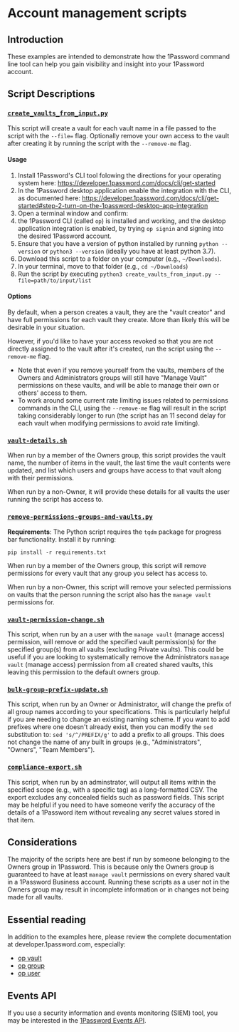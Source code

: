 # Account management scripts

## Introduction

These examples are intended to demonstrate how the 1Password command line tool can help you gain visibility and insight into your 1Password account.  

## Script Descriptions

### [`create_vaults_from_input.py`](./create_vaults_from_input.py)
This script will create a vault for each vault name in a file passed to the script with the `--file=` flag. Optionally remove your own access to the vault after creating it by running the script with the `--remove-me` flag. 

#### Usage
1. Install 1Password's CLI tool folowing the directions for your operating system here: https://developer.1password.com/docs/cli/get-started
2. In the 1Password desktop application enable the integration with the CLI, as documented here: https://developer.1password.com/docs/cli/get-started#step-2-turn-on-the-1password-desktop-app-integration
3. Open a terminal window and confirm:
  4. the 1Password CLI (called `op`) is installed and working, and the desktop application integration is enabled, by trying `op signin` and signing into the desired 1Password account. 
  5. Ensure that you have a version of python installed by running `python --version` or `python3 --version` (ideally you have at least python 3.7). 
6. Download this script to a folder on your computer (e.g., `~/Downloads`). 
7. In your terminal, move to that folder (e.g., `cd ~/Downloads`)
8. Run the script by executing `python3 create_vaults_from_input.py --file=path/to/input/list` 


#### Options
By default, when a person creates a vault, they are the "vault creator" and have full permissions for each vault they create. More than likely this will be desirable in your situation. 

However, if you'd like to have your access revoked so that you are not directly assigned to the vault after it's created, run the script using the `--remove-me` flag. 
* Note that even if you remove yourself from the vaults, members of the Owners and Administrators groups will still have "Manage Vault" permissions on these vaults, and will be able to manage their own or others' access to them. 
* To work around some current rate limiting issues related to permissions commands in the CLI, using the `--remove-me` flag will result in the script taking considerably longer to run (the script has an 11 second delay for each vault when modifying permissions to avoid rate limiting).

### [`vault-details.sh`](vault-details.sh)

When run by a member of the Owners group, this script provides the vault name, the number of items in the vault, the last time the vault contents were updated, and list which users and groups have access to that vault along with their permissions.

When run by a non-Owner, it will provide these details for all vaults the user running the script has access to.

### [`remove-permissions-groups-and-vaults.py`](remove-export-all-groups-and-vault.sh)

**Requirements**: The Python script requires the `tqdm` package for progress bar functionality. Install it by running:
  ```
  pip install -r requirements.txt
  ```

When run by a member of the Owners group, this script will remove permissions for every vault that any group you select has access to.

When run by a non-Owner, this script will remove your selected permissions on vaults that the person running the script also has the `manage vault` permissions for.

### [`vault-permission-change.sh`](vault-permission-change.sh)

This script, when run by an a user with the `manage vault` (manage access) permission, will remove or add the specified vault permission(s) for the specified group(s) from all vaults (excluding Private vaults). This could be useful if you are looking to systematically remove the Administrators `manage vault` (manage access) permission from all created shared vaults, this leaving this permission to the default owners group. 

### [`bulk-group-prefix-update.sh`](bulk-group-prefix-update.sh)

This script, when run by an Owner or Administrator, will change the prefix of all group names according to your specifications. This is particularly helpful if you are needing to change an existing naming scheme.
If you want to add prefixes where one doesn't already exist, then you can modify the `sed` substitution to: `sed 's/^/PREFIX/g'` to add a prefix to all groups.
This does not change the name of any built in groups (e.g., "Administrators", "Owners", "Team Members").

### [`compliance-export.sh`](compliance-export.sh)

This script, when run by an adminstrator, will output all items within the specified scope (e.g., with a specific tag) as a long-formatted CSV. The export excludes any concealed fields such as password fields.
This script may be helpful if you need to have someone verify the accuracy of the details of a 1Password item without revealing any secret values stored in that item.

## Considerations

The majority of the scripts here are best if run by someone belonging to the Owners group in 1Password. This is because only the Owners group is guaranteed to have at least `manage vault` permissions on every shared vault in a 1Password Business account. Running these scripts as a user not in the Owners group may result in incomplete information or in changes not being made for all vaults.

## Essential reading

In addition to the examples here, please review the complete documentation at developer.1password.com, especially:

* [op vault](https://developer.1password.com/docs/cli/reference/management-commands/vault)  
* [op group](https://developer.1password.com/docs/cli/reference/management-commands/group)  
* [op user](https://developer.1password.com/docs/cli/reference/management-commands/user)  

## Events API

If you use a security information and events monitoring (SIEM) tool, you may be interested in the [1Password Events API](https://support.1password.com/events-reporting/).
